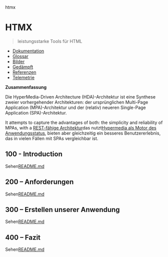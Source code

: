 htmx

# HTMX

> leistungsstarke Tools für HTML

-   [Dokumentation](./DOCUMENTATION.md)
-   [Glossar](./GLOSSARY.md)
-   [Bilder](./IMAGES.md)
-   [Gedämpft](./PODMAN.md)
-   [Referenzen](./REFERENCES.md)
-   [Telemetrie](./TELEMETRY.md)

**Zusammenfassung**

Die HyperMedia-Driven Architecture (HDA)-Architektur ist eine Synthese zweier vorhergehender Architekturen: der ursprünglichen Multi-Page Application (MPA)-Architektur und der (relativ) neueren Single-Page Application (SPA)-Architektur.

It attempts to capture the advantages of both: the simplicity and reliability of MPAs, with a [REST-fähige Architektur](https://developer.mozilla.org/en-US/docs/Glossary/REST)das nutzt[Hypermedia als Motor des Anwendungsstatus](https://htmx.org/essays/hateoas/), bieten aber gleichzeitig ein besseres Benutzererlebnis, das in vielen Fällen mit SPAs vergleichbar ist.

## 100 - Introduction

Sehen[README.md](./100/README.md)

## 200 – Anforderungen

Sehen[README.md](./200/README.md)

## 300 – Erstellen unserer Anwendung

Sehen[README.md](./300/README.md)

## 400 – Fazit

Sehen[README.md](./400/README.md)
